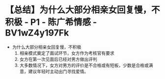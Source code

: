 # 【总结】为什么大部分相亲女回复慢，不积极 - P1 - 陈广希情感 - BV1wZ4y197Fk

-   为什么大部分相亲女回复慢，不积极
    1.  相亲模式奠定了面试环节，女方作为考核官有要求
    2.  女方在第一次见面后已经对男方做出评判
    3.  大多数情况下，女方对男方的评价是不合格或有短板，少数是合格或满意，建议年轻时主动出门寻找爱情。